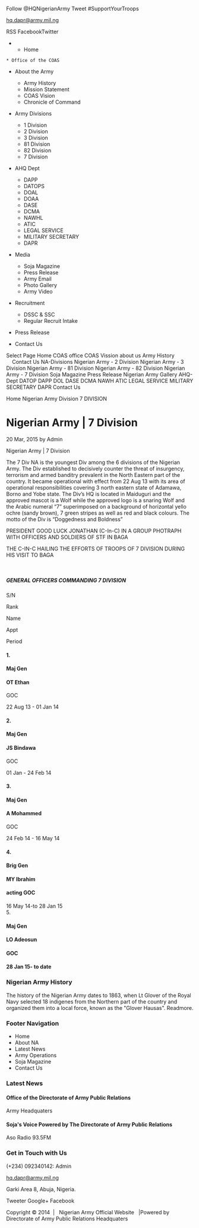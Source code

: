 Follow @HQNigerianArmy Tweet \#SupportYourTroops   


hq.dapr@army.mil.ng

RSS FacebookTwitter

  *   * Home

    * Office of the COAS

  * About the Army

    * Army History
    * Mission Statement
    * COAS Vision
    * Chronicle of Command

  * Army Divisions

    * 1 Division
    * 2 Division
    * 3 Division
    * 81 Division
    * 82 Division
    * 7 Division

  * AHQ Dept

    * DAPP
    * DATOPS
    * DOAL
    * DOAA
    * DASE
    * DCMA
    * NAWHL
    * ATIC
    * LEGAL SERVICE
    * MILITARY SECRETARY
    * DAPR

  * Media

    * Soja Magazine
    * Press Release
    * Army Email
    * Photo Gallery
    * Army Video

  * Recruitment

    * DSSC & SSC
    * Regular Recruit Intake

  * Press Release
  * Contact Us



Select Page Home COAS office COAS Vission about us Army History     Contact Us NA-Divisions Nigerian Army - 2 Division Nigerian Army - 3 Division Nigerian Army - 81 Division Nigerian Army - 82 Division Nigerian Army - 7 Division Soja Magazine Press Release Nigerian Army Gallery AHQ-Dept DATOP DAPP DOL DASE DCMA NAWH ATIC LEGAL SERVICE MILITARY SECRETARY DAPR Contact Us

Home Nigerian Army Division 7 DIVISION

# Nigerian Army | 7 Division

20 Mar, 2015 by Admin

Nigerian Army | 7 Division 

The 7 Div NA is the youngest Div among the 6 divisions of the Nigerian Army. The Div established to decisively counter the threat of insurgency, terrorism and armed banditry prevalent in the North Eastern part of the country. It became operational with effect from 22 Aug 13 with its area of operational responsibilities covering 3 north eastern state of Adamawa, Borno and Yobe state. The Div’s HQ is located in Maiduguri and the approved mascot is a Wolf while the approved logo is a snaring Wolf and the Arabic numeral “7” superimposed on a background of horizontal yello ochre \(sandy brown\), 7 green stripes as well as red and black colours. The motto of the Div is “Doggedness and Boldness”

PRESIDENT GOOD LUCK JONATHAN \(C-In-C\) IN A GROUP PHOTRAPH WITH OFFICERS AND SOLDIERS OF STF IN BAGA

THE C-IN-C HAILING THE EFFORTS OF TROOPS OF 7 DIVISION DURING HIS VISIT TO BAGA

 

##### GENERAL OFFICERS COMMANDING 7 DIVISION

S/N

Rank 

Name 

Appt 

Period   
  
#### 1.

#### Maj Gen

#### OT Ethan

GOC 

22 Aug 13 - 01 Jan 14   
  
#### 2.

#### Maj Gen

#### JS Bindawa

GOC

01 Jan - 24 Feb 14  
  
#### 3.

#### Maj Gen 

#### A Mohammed

GOC

24 Feb 14 - 16 May 14  
  
#### 4.

#### Brig Gen

#### MY Ibrahim

#### acting GOC

16 May 14-to 28 Jan 15  
5.

#### Maj Gen

#### LO Adeosun

#### GOC

#### 28 Jan 15- to date  
  
### Nigerian Army History

The history of the Nigerian Army dates to 1863, when Lt Glover of the Royal Navy selected 18 indigenes from the Northern part of the country and organized them into a local force, known as the "Glover Hausas". Readmore.

### Footer Navigation

  * Home
  * About NA
  * Latest News
  * Army Operations
  * Soja Magazine
  * Contact Us



### Latest News

####  Office of the Directorate of Army Public Relations 

Army Headquaters

#### Soja's Voice Powered by The Directorate of Army Public Relations

Aso Radio 93.5FM

### Get in Touch with Us

\(+234\) 092340142: Admin

hq.dapr@army.mil.ng

Garki Area 8, Abuja, Nigeria.

Tweeter Google+ Facebook

Copyright © 2014  |   Nigerian Army Official Website    |Powered by Directorate of Army Public Relations Headquaters

